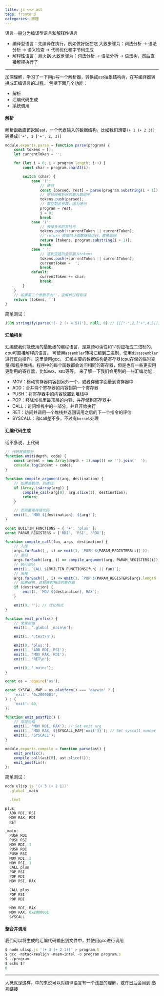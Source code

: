 ```yaml
---
title: js <=> ast
tags: frontend
categories: 原理
---
```


语言一般分为编译型语言和解释性语言
- 编译型语言：先编译在执行，例如做好饭在吃
大致步骤为：词法分析 -> 语法分析 -> 语义检查 -> 代码优化和字节码生成
- 解释性语言：涮火锅
大致步骤为：词法分析 -> 语法分析 -> 语法树，然后直接解释执行了

******

加深理解，学习了一下用js写一个解析器，转换成ast抽象结构树，在写编译器转换成汇编语言的过程。
包括下面几个功能：
- 解析
- 汇编代码生成
- 系统调用


#### 解析
解析函数应该返回ast，一个代表输入的数据结构，比如我们想要```(+ 1 (+ 2 3))```转换成```['+', 1 ['+', 2, 3]]```

```javascript
module.exports.parse = function parse(program) {
    const tokens = [];
    let currentToken = '';

    for (let i = 0; i < program.length; i++) {
        const char = program.charAt(i);

        switch (char) {
            case '(':
                // 递归
                const [parsed, rest] = parse(program.substring(i + 1));
                // 把已经解析好的塞入数组中
                tokens.push(parsed);
                // 置空剩余参数，因为递归
                program = rest;
                i = 0;
                break;
            case ')':
                // 去掉多余的右括号
                tokens.push(+currentToken || currentToken);
                // return 直接阻止函数继续运行，直接返回
                return [tokens, program.substring(i + 1)];
                break;
            case ' ':
                // 遇到空格则全部塞入tokens
                tokens.push(+currentToken || currentToken);
                currentToken = '';
                break;
            default:
                currentToken += char;
                break;
        }
    }
    // 如果第二个参数不为''，这解析过程有误
    return [tokens, '']
}
```

简单测试：
```javascript
JSON.stringify(parse('(- 2 (+ 4 5))'), null, 0) // [[["-",2,["+",4,5]]],""]
```


#### 汇编相关
汇编使我们能使用的最低级的编程语言，是兼顾可读性和1:1对应相应二进制的，cpu可直接解释的语言。
可使用```assembler```转换汇编到二进制，使用```disassembler```进行反向操作。这里使用gcc。
汇编主要的数据结构是寄存器(cpu存储的临时变量)和程序堆栈。程序中的每个函数都会访问相同的寄存器，但是也有一些更实用更耐用的寄存器，比如```RAX```、```RDI```等等。
来了解一下我们会用到的一些汇编功能：
- MOV：移动寄存器内容到另外一个，或者存储字面量到寄存器中
- ADD：合并两个寄存器的内容到第一个寄存器
- PUSH：将寄存器中的内容放置到堆栈中
- POP：移除堆栈里最顶层的内容，并存储到寄存器中
- CALL：访问堆栈中的一部分，并且开始执行
- RET：访问并调用一个堆栈并返回调用之后的下一个指令的评估
- SYSCALL：和call差不多，不过有```kernel```处理


#### 汇编代码生成

话不多说，上代码
```javascript
// 代码转换部分
function emit(depth, code) {
    const indent = new Array(depth + 1).map(() => '').join('  ');
    console.log(indent + code);
}

function compile_argument(arg, destination) {
    // 如果是数组，则递归
    if (Array.isArray(arg)) {
        compile_call(arg[0], arg.slice(1), destination);
        return;
    }

    // 否则直接存储代码
    emit(1, `MOV ${destination}, ${arg}`);
}

const BUILTIN_FUNCTIONS = { '+': 'plus' };
const PARAM_REGISTERS = ['RDI', 'RSI', 'RDX'];

function compile_call(fun, args, destination) {
	// 入栈
    args.forEach((_, i) => emit(1, `PUSH ${PARAM_REGISTERS[i]}`));
	// 递归
    args.forEach((arg, i) => compile_argument(arg, PARAM_REGISTERS[i]));
	// 执行部分
    emit(1, `CALL ${BUILTIN_FUNCTIONS[fun] || fun}`);
	// 出栈
    args.forEach((_, i) => emit(1, `POP ${PARAM_REGISTERS[args.length - i - 1]}`));
	// 如果提供，这转移到相应的寄存器
    if (destination) {
        emit(1, `MOV ${destination}, RAX`);
    }

    emit(0, ''); // 优化格式
}

function emit_prefix() {
	// 常规前缀
    emit(1, '.global _main\n');

    emit(1, '.text\n');

    emit(0, 'plus:');
    emit(1, 'ADD RDI, RSI');
    emit(1, 'MOV RAX, RDI');
    emit(1, 'RET\n');

    emit(0, '_main:');
}

const os = require('os');

const SYSCALL_MAP = os.platform() === 'darwin' ? {
    'exit': '0x2000001',
} : {
    'exit': 60,
};

function emit_postfix() {
	// 常规后缀
	emit(1, 'MOV RDI, RAX'); // Set exit arg
	emit(1, `MOV RAX, ${SYSCALL_MAP['exit']}`); // Set syscall number
	emit(1, 'SYSCALL');
}

module.exports.compile = function parse(ast) {
    emit_prefix();
    compile_call(ast[0], ast.slice(1));
    emit_postfix();
};
```

简单测试：
```javascript
node ulisp.js '(+ 3 (+ 2 1))'
  .global _main

  .text

plus:
  ADD RDI, RSI
  MOV RAX, RDI
  RET

_main:
  PUSH RDI
  PUSH RSI
  MOV RDI, 3
  PUSH RDI
  PUSH RSI
  MOV RDI, 2
  MOV RSI, 1
  CALL plus
  POP RSI
  POP RDI
  MOV RSI, RAX

  CALL plus
  POP RSI
  POP RDI

  MOV RDI, RAX
  MOV RAX, 0x2000001
  SYSCALL
```

#### 整合并调用
我们可以将生成的汇编代码输出到文件中，并使用gcc进行调用
```javascript
$ node ulisp.js '(+ 3 (+ 2 1))' > program.S
$ gcc -mstackrealign -masm=intel -o program program.s
$ ./program
$ echo $?
6
```

**** 

大概就是这样，中的来说可以对编译语言有一个浅显的理解，或许日后会用到
[参考链接](http://notes.eatonphil.com/compiler-basics-lisp-to-assembly.html)


